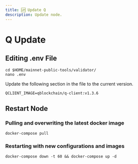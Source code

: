 ```yaml
---
title: 🆙 Update Q
description: Update node.
---
```


# Q Update

## Editing .env File
```
cd $HOME/mainnet-public-tools/validator/
nano .env
```

Update the following section in the file to the current version.
```
QCLIENT_IMAGE=qblockchain/q-client:v1.3.6
```

## Restart Node

### Pulling and overwriting the latest docker image
```
docker-compose pull
```

### Restarting with new configurations and images
```
docker-compose down -t 60 && docker-compose up -d
```



